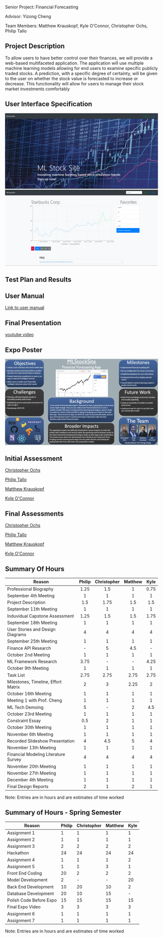 Senior Project: Financial Forecasting

Advisor: Yizong Cheng

Team Members: Matthew Krauskopf, Kyle O'Connor, Christopher Ochs, Philip Tallo

## Project Description

To allow users to have better control over their finances, we will provide a web-based multifaceted application. The application will use multiple machine learning models allowing for end users to examine specific publicly traded stocks. A prediction, with a specific degree of certainty,  will be given to the user on whether the stock value is forecasted to increase or decrease. This functionality will allow for users to manage their stock market investments comfortably

## User Interface Specification
![](./pictures/login-page.PNG)
![](./pictures/graph-ui.PNG)


## Test Plan and Results

## User Manual

[Link to user manual](./UserManual.md)

## Final Presentation

[youtube video](https://www.youtube.com/watch?v=_c-rMx-0ESM&list=PLrQTsQtz1gDhyIXxil3HSHzLsWgYWdqUH&index=3&t=0s)

## Expo Poster

![](./Poster_final.jpg)

## Initial Assessment

[Christopher Ochs](https://github.com/Christopher-Ochs/SeniorDesignProject/blob/master/Induvidual%20Capstone%20Assessment/OchsCapstoneAssessment.docx)

[Philip Tallo](https://github.com/Christopher-Ochs/SeniorDesignProject/blob/master/Induvidual%20Capstone%20Assessment/Philip%20Tallo%20-%20Individual%20Capstone%20Assessment.md)

[Matthew Krauskopf](https://github.com/Christopher-Ochs/SeniorDesignProject/blob/master/Induvidual%20Capstone%20Assessment/Capstone%20Assessment.docx)

[Kyle O'Connor](https://github.com/Christopher-Ochs/SeniorDesignProject/blob/master/Induvidual%20Capstone%20Assessment/Assignment3KyleOConnor.docx)

## Final Assessments

[<u>Christopher Ochs</u>](https://github.com/Christopher-Ochs/SeniorDesignProject/blob/master/FinalCapstoneAssesments/Ochs_FinalAssessment.docx)

[<u>Philip Tallo</u>](https://github.com/Christopher-Ochs/SeniorDesignProject/blob/master/FinalCapstoneAssesments/PhilipTallo_FinalSelfAssessment.pdf)

[<u>Matthew Krauskopf</u>](https://github.com/Christopher-Ochs/SeniorDesignProject/blob/master/FinalCapstoneAssesments/MattKrauskopf_SelfAssessment.docx)

[<u>Kyle O'Connor</u>](https://github.com/Christopher-Ochs/SeniorDesignProject/blob/master/FinalCapstoneAssesments/OConnorFinalAssessment.docx)



## Summary Of Hours

| Reason                               | Philip | Christopher | Matthew | Kyle |
| ------------------------------------ | :----: | :---------: | :-----: | :--: |
| Professional Biography               |  1.25  |     1.5     |    1    | 0.75 |
| September 4th Meeting                |   1    |      1      |    1    |  1   |
| Project Description                  |  1.5   |    1.75     |   1.5   | 1.5  |
| September 11th Meeting               |   1    |      1      |    1    |  1   |
| Induvidual Capstone Assessment       |  1.25  |     1.5     |   1.5   | 1.75 |
| September 18th Meeting               |   1    |      1      |    1    |  1   |
| User Stories and Design Diagrams     |   4    |      4      |    4    |  4   |
| September 25th Meeting               |   1    |      1      |    1    |  1   |
| Finance API Research                 |   -    |      5      |   4.5   |  -   |
| October 2nd Meeting                  |   1    |      1      |    1    |  1   |
| ML Framework Research                |  3.75  |      -      |    -    | 4.25 |
| October 9th Meeting                  |   1    |      1      |    1    |  1   |
| Task List                            |  2.75  |    2.75     |  2.75   | 2.75 |
| Milestones, Timeline, Effort Matrix  |   2    |      3      |  2.25   |  2   |
| October 16th Meeting                 |   1    |      1      |    1    |  1   |
| Meeting 1 with Prof. Cheng           |   1    |      1      |    1    |  1   |
| ML Tech Demoing                      |   5    |      -      |    2    | 4.5  |
| October 23rd Meeting                 |   1    |      1      |    1    |  1   |
| Constraint Essay                     |  0.5   |      2      |    1    |  1   |
| October 30th Meeting                 |   1    |      1      |    1    |  1   |
| November 6th Meeting                 |   1    |      1      |    1    |  1   |
| Recorded Slideshow Presentation      |   4    |     4.5     |    5    |  4   |
| November 13th Meeting                |   1    |      1      |    1    |  1   |
| Financial Modeling Literature Survey |   4    |      4      |    4    |  4   |
| November 20th Meeting                |   1    |      1      |    1    |  1   |
| November 27th Meeting                |   1    |      1      |    1    |  1   |
| December 4th Meeting                 |   1    |      1      |    1    |  1   |
| Final Design Reports                 |   2    |      1      |    2    |  1   |

Note: Entries are in hours and are estimates of time worked

## Summary of Hours - Spring Semester

| Reason                  | Philip | Christopher | Matthew | Kyle |
| ----------------------- | ------ | ----------- | ------- | ---- |
| Assignment 1            | 1      | 1           | 1       | 1    |
| Assignment 2            | 1      | 1           | 1       | 1    |
| Assignment 3            | 2      | 2           | 2       | 2    |
| Hackathon               | 24     | 24          | 24      | 24   |
| Assignment 4            | 1      | 1           | 1       | 2    |
| Assignment 5            | 1      | 1           | 3       | 1    |
| Front End Coding        | 20     | 2           | 2       | 2    |
| Model Development       | 2      | -           | -       | 20   |
| Back End Development    | 10     | 20          | 10      | 2    |
| Database Development    | 20     | 10          | 15      | -    |
| Polish Code Before Expo | 15     | 15          | 15      | 15   |
| Final Expo Video        | 3      | 3           | 3       | 3    |
| Assignment 6            | 1      | 1           | 1       | 1    |
| Assignment 7            | 1      | 1           | 1       | 1    |

Note: Entries are in hours and are estimates of time worked
